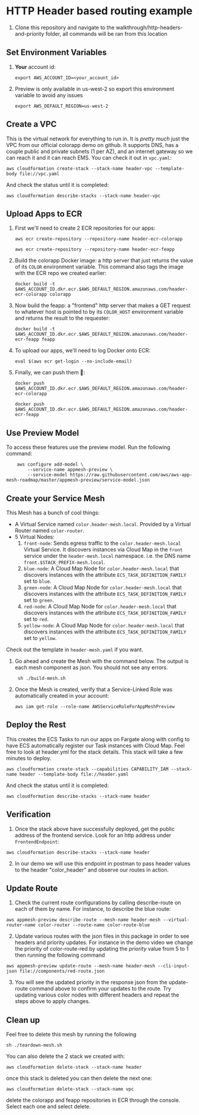 # HTTP Header based routing example

1. Clone this repository and navigate to the walkthrough/http-headers-and-priority folder, all commands will be ran from this location


## Set Environment Variables

1. **Your** account id:
    ```
    export AWS_ACCOUNT_ID=<your_account_id>
    ```

3. Preview is only available in us-west-2 so export this environment variable to avoid any issues
    ```
    export AWS_DEFAULT_REGION=us-west-2
    ```

## Create a VPC
This is the virtual network for everything to run in. It is *pretty much* just the VPC from our official colorapp demo on github. It supports DNS, has a couple public and private subnets (1 per AZ), and an internet gateway so we can reach it and it can reach EMS. You can check it out in `vpc.yaml`:
```
aws cloudformation create-stack --stack-name header-vpc --template-body file://vpc.yaml
```
And check the status until it is completed:
```
aws cloudformation describe-stacks --stack-name header-vpc
```

## Upload Apps to ECR

1. First we'll need to create 2 ECR repositories for our apps:
    ```
    aws ecr create-repository --repository-name header-ecr-colorapp
    ```
    ```
    aws ecr create-repository --repository-name header-ecr-feapp
    ```
2. Build the colorapp Docker image: a http server that just returns the value of its `COLOR` environment variable. This command also tags the image with the ECR repo we created earlier:
    ```
    docker build -t $AWS_ACCOUNT_ID.dkr.ecr.$AWS_DEFAULT_REGION.amazonaws.com/header-ecr-colorapp colorapp
    ```
3. Now build the feapp: a "frontend" http server that makes a GET request to whatever host is pointed to by its `COLOR_HOST` environment variable and returns the result to the requester:
    ```
    docker build -t $AWS_ACCOUNT_ID.dkr.ecr.$AWS_DEFAULT_REGION.amazonaws.com/header-ecr-feapp feapp
    ```
4. To upload our apps, we'll need to log Docker onto ECR:
    ```
    eval $(aws ecr get-login --no-include-email)
    ```
5. Finally, we can push them 🚀:
    ```
    docker push $AWS_ACCOUNT_ID.dkr.ecr.$AWS_DEFAULT_REGION.amazonaws.com/header-ecr-colorapp
    ```
    ```
    docker push $AWS_ACCOUNT_ID.dkr.ecr.$AWS_DEFAULT_REGION.amazonaws.com/header-ecr-feapp
    ```

## Use Preview Model

To access these features use the preview model. Run the following command:

```
    aws configure add-model \
        --service-name appmesh-preview \
        --service-model https://raw.githubusercontent.com/aws/aws-app-mesh-roadmap/master/appmesh-preview/service-model.json
```


## Create your Service Mesh
This Mesh has a bunch of cool things:
* A Virtual Service named `color.header-mesh.local`. Provided by a Virtual Router named `color-router`.
* 5 Virtual Nodes:
  1. `front-node`: Sends egress traffic to the `color.header-mesh.local` Virtual Service. It discovers instances via Cloud Map in the `front` service under the `header-mesh.local` namespace. i.e. the DNS name `front.$STACK_PREFIX-mesh.local`.
  2. `blue-node`: A Cloud Map Node for `color.header-mesh.local` that discovers instances with the attribute `ECS_TASK_DEFINITION_FAMILY` set to `blue`.
  3. `green-node`: A Cloud Map Node for `color.header-mesh.local` that discovers instances with the attribute `ECS_TASK_DEFINITION_FAMILY` set to `green`.
  4. `red-node`: A Cloud Map Node for `color.header-mesh.local` that discovers instances with the attribute `ECS_TASK_DEFINITION_FAMILY` set to `red`.
  5. `yellow-node`: A Cloud Map Node for `color.header-mesh.local` that discovers instances with the attribute `ECS_TASK_DEFINITION_FAMILY` set to `yellow`.

Check out the template in `header-mesh.yaml` if you want.

1. Go ahead and create the Mesh with the command below. The output is each mesh component as json. You should not see any errors.
    ```
     sh ./build-mesh.sh 
    ```
    
2. Once the Mesh is created, verify that a Service-Linked Role was automatically created in your account:
    ```
    aws iam get-role --role-name AWSServiceRoleForAppMeshPreview
    ```

## Deploy the Rest
This creates the ECS Tasks to run our apps on Fargate along with config to have ECS automatically register our Task instances with Cloud Map. Feel free to look at header.yml for the stack details. This stack will take a few minutes to deploy.

```
aws cloudformation create-stack --capabilities CAPABILITY_IAM --stack-name header --template-body file://header.yaml
```
And check the status until it is completed:
```
aws cloudformation describe-stacks --stack-name header
```

## Verification

1. Once the stack above have successfully deployed, get the public address of the frontend service. Look for an http address under `FrontendEndpoint`:
  ```
  aws cloudformation describe-stacks --stack-name header
  ```
  
2. In our demo we will use this endpoint in postman to pass header values to the header "color_header" and observe our routes in action.

## Update Route

1. Check the current route configurations by calling describe-route on each of them by name. For instance, to describe the blue route:
  ```
  aws appmesh-preview describe-route --mesh-name header-mesh --virtual-router-name color-router --route-name color-route-blue
  ```

2. Update various routes with the json files in this package in order to see headers and priority updates. For instance in the demo video we change the priority of color-route-red by updating the *priority* value from 5 to 1 then running the following command 
  ```
  aws appmesh-preview update-route --mesh-name header-mesh --cli-input-json file://components/red-route.json
  ```

3. You will see the updated priority in the response json from the update-route command above to confirm your updates to the route. Try updating various color nodes with different headers and repeat the steps above to apply changes.

## Clean up 

Feel free to delete this mesh by running the following 
  ```
  sh ./teardown-mesh.sh
  ```

You can also delete the 2 stack we created with: 
  ```
  aws cloudformation delete-stack --stack-name header
  ```
  
 once this stack is deleted you can then delete the next one:
  
  ```
  aws cloudformation delete-stack --stack-name vpc
  ```
  
 delete the colorapp and feapp repositories in ECR through the console. Select each one and select delete. 